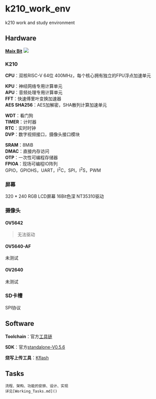# k210_work_env
k210 work and study environment

## Hardware
[**Maix Bit**](https://wiki.sipeed.com/soft/maixpy/zh/develop_kit_board/maix_bit.html)
![](https://wiki.sipeed.com/soft/maixpy/assets/hardware/maix_bit/maix_bit.png)

### K210
**CPU**：双核RISC-V 64位 400MHz，每个核心拥有独立的FPU浮点加速单元

**KPU**：神经网络专用计算单元  
**APU**：音频处理专用计算单元  
**FFT**：快速傅里叶变换加速器  
**AES SHA256**：AES加解密，SHA散列计算加速单元  

**WDT**：看门狗  
**TIMER**：计时器  
**RTC**：实时时钟  
**DVP**：数字视频接口，摄像头接口模块  

**SRAM**：8MiB  
**DMAC**：直接内存访问  
**OTP**：一次性可编程存储器  
**FPIOA**：现场可编程IO阵列  
GPIO，GPIOHS，UART，I<sup>2</sup>C，SPI，I<sup>2</sup>S，PWM

### 屏幕
320 * 240 RGB LCD屏幕
16Bit色深
NT35310驱动

### 摄像头
#### OV5642
> 无法驱动

#### OV5640-AF
未测试

#### OV2640
未测试

### SD卡槽  
SPI协议

##

## Software

**Toolchain**：官方[工具链](https://github.com/kendryte/kendryte-gnu-toolchain)

**SDK**：官方[standalone-V0.5.6](https://github.com/kendryte/kendryte-standalone-sdk/releases/tag/V0.5.6)

**烧写上传工具**：[Kflash](https://github.com/kendryte/kflash.py)

## Tasks
    流程、架构、功能的安排、设计、实现
    详见[Working_Tasks.md]()